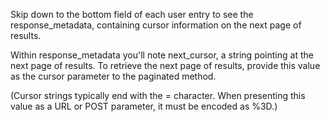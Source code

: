 Skip down to the bottom field of each user entry to see the response_metadata, containing cursor information on the next page of results.

Within response_metadata you'll note next_cursor, a string pointing at the next page of results. To retrieve the next page of results, provide this value as the cursor parameter to the paginated method.

(Cursor strings typically end with the = character. When presenting this value as a URL or POST parameter, it must be encoded as %3D.)